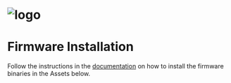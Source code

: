 # ![logo](https://github.com/proddy/EMS-ESP/blob/main/media/EMS-ESP_logo_dark.png)

# Firmware Installation

Follow the instructions in the [documentation](https://emsesp.github.io/docs) on how to install the firmware binaries in the Assets below.

